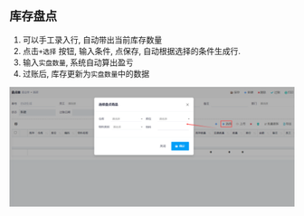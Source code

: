 ﻿## 库存盘点

1. 可以手工录入行, 自动带出当前库存数量
1. 点击`+选择` 按钮, 输入条件, 点保存, 自动根据选择的条件生成行.
1. 输入`实盘数量`, 系统自动算出盈亏
1. 过账后, 库存更新为`实盘数量`中的数据


![Counting](../../images/Onhands/counting.png)